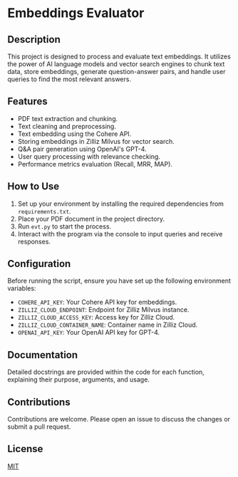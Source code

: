 # Embeddings Evaluator

## Description

This project is designed to process and evaluate text embeddings. It utilizes the power of AI language models and vector search engines to chunk text data, store embeddings, generate question-answer pairs, and handle user queries to find the most relevant answers.

## Features

- PDF text extraction and chunking.
- Text cleaning and preprocessing.
- Text embedding using the Cohere API.
- Storing embeddings in Zilliz Milvus for vector search.
- Q&A pair generation using OpenAI's GPT-4.
- User query processing with relevance checking.
- Performance metrics evaluation (Recall, MRR, MAP).

## How to Use

1. Set up your environment by installing the required dependencies from `requirements.txt`.
2. Place your PDF document in the project directory.
3. Run `evt.py` to start the process.
4. Interact with the program via the console to input queries and receive responses.

## Configuration

Before running the script, ensure you have set up the following environment variables:

- `COHERE_API_KEY`: Your Cohere API key for embeddings.
- `ZILLIZ_CLOUD_ENDPOINT`: Endpoint for Zilliz Milvus instance.
- `ZILLIZ_CLOUD_ACCESS_KEY`: Access key for Zilliz Cloud.
- `ZILLIZ_CLOUD_CONTAINER_NAME`: Container name in Zilliz Cloud.
- `OPENAI_API_KEY`: Your OpenAI API key for GPT-4.

## Documentation

Detailed docstrings are provided within the code for each function, explaining their purpose, arguments, and usage.

## Contributions

Contributions are welcome. Please open an issue to discuss the changes or submit a pull request.

## License

[MIT](LICENSE.md)
